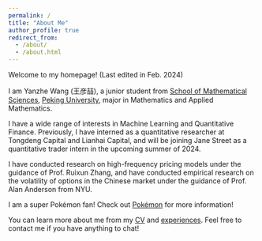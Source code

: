 ```yaml
---
permalink: /
title: "About Me"
author_profile: true
redirect_from: 
  - /about/
  - /about.html
---
```


Welcome to my homepage! (Last edited in Feb. 2024)

I am Yanzhe Wang (王彦喆), a junior student from [School of Mathematical Sciences](https://www.math.pku.edu.cn), [Peking University](https://pku.edu.cn), major in Mathematics and Applied Mathematics.

I have a wide range of interests in Machine Learning and Quantitative Finance. Previously, I have interned as a quantitative researcher at Tongdeng Capital and Lianhai Capital, and will be joining Jane Street as a quantitative trader intern in the upcoming summer of 2024. 

I have conducted research on high-frequency pricing models under the guidance of Prof. Ruixun Zhang, and have conducted empirical research on the volatility of options in the Chinese market under the guidance of Prof. Alan Anderson from NYU.

I am a super Pokémon fan! Check out [Pokémon](https://iceleafzzz.github.io/pokemon) for more information!

You can learn more about me from my [CV](https://iceleafzzz.github.io/cv) and [experiences](https://iceleafzzz.github.io/experiences). Feel free to contact me if you have anything to chat!
